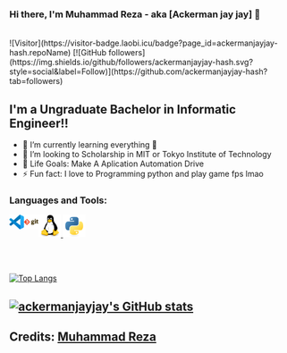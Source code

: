 ### Hi there, I'm Muhammad Reza - aka [Ackerman jay jay] 👋 

<br>
![Visitor](https://visitor-badge.laobi.icu/badge?page_id=ackermanjayjay-hash.repoName) [![GitHub followers](https://img.shields.io/github/followers/ackermanjayjay-hash.svg?style=social&label=Follow)](https://github.com/ackermanjayjay-hash?tab=followers)<br/>

## I'm a Ungraduate Bachelor in Informatic Engineer!!


- 🌱 I’m currently learning everything 🤣
- 👯 I’m looking to Scholarship in MIT or Tokyo Institute of Technology 
- 🥅 Life Goals: Make A Aplication Automation Drive
- ⚡ Fun fact: I love to Programming python and play game fps lmao



### Languages and Tools:

<a href="https://code.visualstudio.com/" target="_blank"><img align="left" alt="Visual Studio Code" width="26px" src="https://raw.githubusercontent.com/github/explore/80688e429a7d4ef2fca1e82350fe8e3517d3494d/topics/visual-studio-code/visual-studio-code.png" />
<a href="https://git-scm.com/" target="_blank"> <img align="left" alt="Git" width="26px" src="https://raw.githubusercontent.com/github/explore/80688e429a7d4ef2fca1e82350fe8e3517d3494d/topics/git/git.png" />
<a href="https://voidlinux.org/" target="_blank"> <img src="https://raw.githubusercontent.com/devicons/devicon/master/icons/linux/linux-original.svg" alt="linux" width="40" height="40"/> </a> <a href="https://mochajs.org" target="_blank">
<a href="https://www.python.org" target="_blank"> <img src="https://raw.githubusercontent.com/devicons/devicon/master/icons/python/python-original.svg" alt="python" width="40" height="40"/>

<br />
<br />
  
[![Top Langs](https://github-readme-stats.vercel.app/api/top-langs/?username=ackermanjayjay)](https://github.com/ackermanjayjay/github-readme-stats)

[![ackermanjayjay's GitHub stats](https://github-readme-stats.vercel.app/api?username=ackermanjayjay)](https://github.com/ackermanjayjay/github-readme-stats)
---------------------------------------------------------------------------------------------------------------------
Credits: <a href="https://github.com/ackermanjayjay-hash">Muhammad Reza</a>
---






